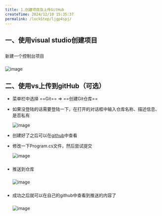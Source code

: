 ```yaml
---
title: 1.创建项目及上传GitHub
createTime: 2024/12/10 15:35:37
permalink: /lockStep/ljgp4spj/
---
```

<style>
  p.my-h {
        height: 40px;
        display: flex;      /* 使用 flexbox 进行居中 */
        align-items: center;/* 垂直居中 */
  }
</style>

## 一、使用visual studio创建项目
<p class="my-h">新建一个控制台项目</p>

![image](https://oss.dyx666.icu/image/server/create1.png)

## 二、使用vs上传到gitHub（可选）

+ 菜单栏中选择 ==Git== => ==创建Git仓库==
+ <p class="my-h">如果没登陆的话需要登陆一下，在打开的对话框中输入仓库名称、描述信息、是否私有  </p>
  
  ![image](https://oss.dyx666.icu/image/server/git/gitCreate1.png)
+ 创建好了之后可以在[github](https://github.com)中查看
+ 修改一下Program.cs文件，然后尝试提交

  ![image](https://oss.dyx666.icu/image/server/git/gitPush1.png)
+ <p class="my-h">推送到仓库</p>
  
  ![image](https://oss.dyx666.icu/image/server/git/gitPush2.png)
+ <p class="my-h">成功之后就可以在自己的github中查看到推送的内容了</p>

  ![image](https://oss.dyx666.icu/image/server/git/gitPush3.png)